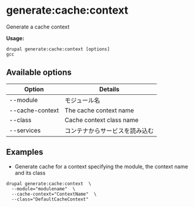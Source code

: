 # generate:cache:context
Generate a cache context

**Usage:**
```
drupal generate:cache:context [options]
gcc
```

## Available options
Option | Details
-------|-------------
--module | モジュール名
--cache-context | The cache context name
--class | Cache context class name
--services | コンテナからサービスを読み込む

## Examples
* Generate cache for a context specifying the module, the context name and its class
```
drupal generate:cache:context  \
  --module="modulename"  \
  --cache-context="ContextName"  \
  --class="DefaultCacheContext"
```
